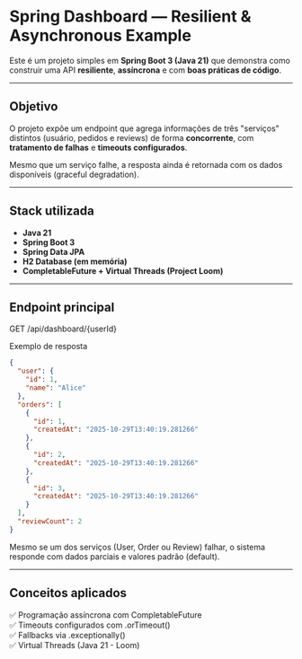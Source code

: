 # Spring Dashboard — Resilient & Asynchronous Example

Este é um projeto simples em **Spring Boot 3 (Java 21)** que demonstra como construir uma API **resiliente**, **assíncrona** e com **boas práticas de código**.

---

## Objetivo

O projeto expõe um endpoint que agrega informações de três "serviços" distintos (usuário, pedidos e reviews) de forma **concorrente**, com **tratamento de falhas** e **timeouts configurados**.

Mesmo que um serviço falhe, a resposta ainda é retornada com os dados disponíveis (graceful degradation).

---

## Stack utilizada

- **Java 21**
- **Spring Boot 3**
- **Spring Data JPA**
- **H2 Database (em memória)**
- **CompletableFuture + Virtual Threads (Project Loom)**

---

## Endpoint principal

GET /api/dashboard/{userId}

Exemplo de resposta

```json
{
  "user": {
    "id": 1,
    "name": "Alice"
  },
  "orders": [
    {
      "id": 1,
      "createdAt": "2025-10-29T13:40:19.281266"
    },
    {
      "id": 2,
      "createdAt": "2025-10-29T13:40:19.281266"
    },
    {
      "id": 3,
      "createdAt": "2025-10-29T13:40:19.281266"
    }
  ],
  "reviewCount": 2
}
```

Mesmo se um dos serviços (User, Order ou Review) falhar, o sistema responde com dados parciais e valores padrão (default).

---

## Conceitos aplicados

✅ Programação assíncrona com CompletableFuture\
✅ Timeouts configurados com .orTimeout()\
✅ Fallbacks via .exceptionally()\
✅ Virtual Threads (Java 21 - Loom)
